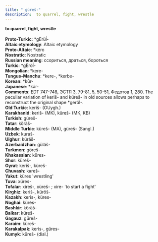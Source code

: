 ```yaml
---
title: " güreš-"
description:  to quarrel, fight, wrestle
---
```

<strong> to quarrel, fight, wrestle</strong><br><br>
<strong>Proto-Turkic</strong>:  *gErüĺ-<br>
<strong>Altaic etymology</strong>:  Altaic etymology<br>
<strong> Proto-Altaic</strong>:  *kéro<br>
<strong>Nostratic</strong>:  Nostratic<br>
<strong>Russian meaning</strong>:  ссориться, драться, бороться<br>
<strong>Turkic</strong>:  *gEröĺ-<br>
<strong>Mongolian</strong>:  *kere-<br>
<strong>Tungus-Manchu</strong>:  *kere-, *kerbe-<br>
<strong>Korean</strong>:  *kūr-<br>
<strong>Japanese</strong>:  *kǝ́r-<br>
<strong>Comments</strong>:  EDT 747-748, ЭСТЯ 3, 79-81, 5, 50-51, Федотов 1, 280. The peculiar variation of keriš- and küreš- in old sources allows perhaps to reconstruct the original shape *geröĺ-.<br>
<strong>Old Turkic</strong>:  keriš- (OUygh.)<br>
<strong>Karakhanid</strong>:  keriš- (MK), küreš- (MK, KB)<br>
<strong>Turkish</strong>:  güreš-<br>
<strong>Tatar</strong>:  köräš-<br>
<strong>Middle Turkic</strong>:  küreš- (MA), güreš- (Sangl.)<br>
<strong>Uzbek</strong>:  kuraš-<br>
<strong>Uighur</strong>:  küräš-<br>
<strong>Azerbaidzhan</strong>:  güläš-<br>
<strong>Turkmen</strong>:  göreš-<br>
<strong>Khakassian</strong>:  küres-<br>
<strong>Shor</strong>:  küreš-<br>
<strong>Oyrat</strong>:  keriš-, küreš-<br>
<strong>Chuvash</strong>:  kǝreš-<br>
<strong>Yakut</strong>:  küres 'wrestling'<br>
<strong>Tuva</strong>:  xüres-<br>
<strong>Tofalar</strong>:  xireš-, xüreš- ; xire- 'to start a fight'<br>
<strong>Kirghiz</strong>:  keriš-, küröš-<br>
<strong>Kazakh</strong>:  keris-, küres-<br>
<strong>Noghai</strong>:  küres-<br>
<strong>Bashkir</strong>:  köräš-<br>
<strong>Balkar</strong>:  küreš-<br>
<strong>Gagauz</strong>:  güreš-<br>
<strong>Karaim</strong>:  küreš-<br>
<strong>Karakalpak</strong>:  keris-, güres-<br>
<strong>Kumyk</strong>:  küreš- (dial.)<br>



